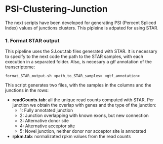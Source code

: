 # PSI-Clustering-Junction

The next scripts have been developed for generating PSI (Percent Spliced Index) values of junctions clusters. This pipleine is adpated for using STAR.

### 1. Format STAR output

This pipeline uses the SJ.out.tab files generated with STAR. It is necessary to specify to the next code the path to the STAR samples, with each execution in a separated folder. Also, is necesary a gtf annotation of the transcriptome:

```
format_STAR_output.sh <path_to_STAR_samples> <gtf_annotation>
```
This script generates two files, with the samples in the columns and the junctions in the rows:
- **readCounts.tab**: all the unique read counts computed with STAR. Per junction we obtain the overlap with genes and the type of the junction:
  - 1: Fully annotated junction
  - 2: Junction overlapping with known exons, but new connection
  - 3: Alternative donor site
  - 4: Alternative acceptor site
  - 5: Novel junction, neither donor nor acceptor site is annotated
- **rpkm.tab**: normalizated rpkm values from the read counts
